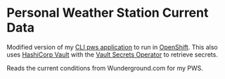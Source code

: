 # Personal Weather Station Current Data

Modified version of my [CLI pws application](https://github.com/methridge/pws)
to run in [OpenShift](https://www.openshift.com/). This also uses
[HashiCorp Vault](https://www.vaultproject.io) with the
[Vault Secrets Operator](https://developer.hashicorp.com/vault/docs/deploy/kubernetes/vso)
to retrieve secrets.

Reads the current conditions from Wunderground.com for my PWS.
